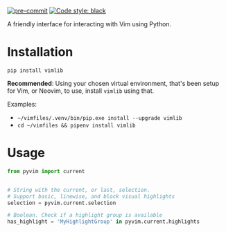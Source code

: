 [![pre-commit](https://img.shields.io/badge/pre--commit-enabled-brightgreen?logo=pre-commit&logoColor=white)](https://github.com/pre-commit/pre-commit)
[![Code style: black](https://img.shields.io/badge/code%20style-black-000000.svg)](https://github.com/psf/black)

A friendly interface for interacting with Vim using Python.

# Installation

`pip install vimlib`

**Recommended**: Using your chosen virtual environment, that's been setup for
Vim, or Neovim, to use, install `vimlib` using that.

Examples:

* `~/vimfiles/.venv/bin/pip.exe install --upgrade vimlib`
* `cd ~/vimfiles && pipenv install vimlib`
<!--
*
``` sh
cd ~/vimfiles \
&& python3 -m venv .venv \
&& ~/vimfiles/.venv/bin/pip.exe install --upgrade vimlib
```
-->

# Usage

```python
from pyvim import current


# String with the current, or last, selection.
# Support basic, linewise, and block visual highlights
selection = pyvim.current.selection

# Boolean. Check if a highlight group is available
has_highlight = 'MyHighlightGroup' in pyvim.current.highlights
```
